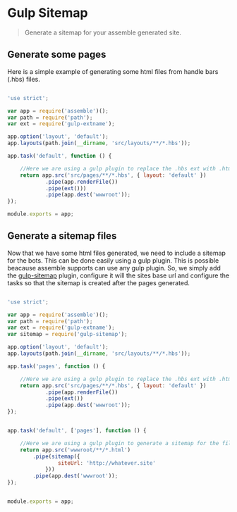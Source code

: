 # Gulp Sitemap

> Generate a sitemap for your assemble generated site.

## Generate some pages

Here is a simple example of generating some html files from handle bars (.hbs) files.

```js

'use strict';

var app = require('assemble')();
var path = require('path');
var ext = require('gulp-extname');

app.option('layout', 'default');
app.layouts(path.join(__dirname, 'src/layouts/**/*.hbs'));

app.task('default', function () {

    //Here we are using a gulp plugin to replace the .hbs ext with .html for all the pages.
    return app.src('src/pages/**/*.hbs', { layout: 'default' })
            .pipe(app.renderFile())
            .pipe(ext()))
            .pipe(app.dest('wwwroot'));
});

module.exports = app;

```

## Generate a sitemap files

Now that we have some html files generated, we need to include a sitemap for the bots.
This can be done easily using a gulp plugin. This is possible beacause assemble supports 
can use any gulp plugin. So, we simply add the 
[gulp-sitemap](https://www.npmjs.com/package/gulp-sitemap) plugin, 
configure it will the sites base url and configure the tasks so that 
the sitemap is created after the pages generated.

```js

'use strict';

var app = require('assemble')();
var path = require('path');
var ext = require('gulp-extname');
var sitemap = require('gulp-sitemap');

app.option('layout', 'default');
app.layouts(path.join(__dirname, 'src/layouts/**/*.hbs'));

app.task('pages', function () {

    //Here we are using a gulp plugin to replace the .hbs ext with .html for all the pages.
    return app.src('src/pages/**/*.hbs', { layout: 'default' })
            .pipe(app.renderFile())
            .pipe(ext())
            .pipe(app.dest('wwwroot'));
});


app.task('default', ['pages'], function () {

    //Here we are using a gulp plugin to generate a sitemap for the files generated by the pages task.
    return app.src('wwwroot/**/*.html')
        .pipe(sitemap({
                siteUrl: 'http://whatever.site'
            }))
        .pipe(app.dest('wwwroot'));    
});


module.exports = app;

```
